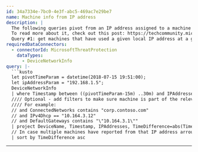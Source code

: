 ```yaml
---
id: 34a7334e-7bc0-4e3f-abc5-469ac7e29be7
name: Machine info from IP address
description: |
  The following queries pivot from an IP address assigned to a machine to the relevant machine or logged-on users.
  To read more about it, check out this post: https://techcommunity.microsoft.com/t5/What-s-New/Advanced-hunting-now-includes-network-adapters-information/m-p/224402#M74.
  Query #1: get machines that have used a given local IP address at a given time - as configured on their network adapters.
requiredDataConnectors:
  - connectorId: MicrosoftThreatProtection
    dataTypes:
      - DeviceNetworkInfo
query: |-
  ```kusto
  let pivotTimeParam = datetime(2018-07-15 19:51:00);
  let ipAddressParam = "192.168.1.5";
  DeviceNetworkInfo
  | where Timestamp between ((pivotTimeParam-15m) ..30m) and IPAddresses contains strcat("\"", ipAddressParam, "\"") and NetworkAdapterStatus == "Up"
  //// Optional - add filters to make sure machine is part of the relevant network (and not using that IP address as part of another private network).
  //// For example:
  // and ConnectedNetworks contains "corp.contoso.com"
  // and IPv4Dhcp == "10.164.3.12"
  // and DefaultGateways contains "\"10.164.3.1\""
  | project DeviceName, Timestamp, IPAddresses, TimeDifference=abs(Timestamp-pivotTimeParam)
  // In case multiple machines have reported from that IP address arround that time, start with the ones reporting closest to pivotTimeParam
  | sort by TimeDifference asc
  ```
---
```



